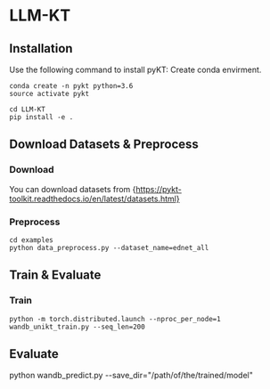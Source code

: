 # LLM-KT

## Installation
Use the following command to install pyKT: Create conda envirment.
```
conda create -n pykt python=3.6
source activate pykt
```

```
cd LLM-KT
pip install -e .
```

## Download Datasets & Preprocess

### Download
You can download datasets from {https://pykt-toolkit.readthedocs.io/en/latest/datasets.html}

### Preprocess
```
cd examples
python data_preprocess.py --dataset_name=ednet_all
```

## Train & Evaluate
### Train
```
python -m torch.distributed.launch --nproc_per_node=1 wandb_unikt_train.py --seq_len=200
```

## Evaluate
python wandb_predict.py --save_dir="/path/of/the/trained/model"

